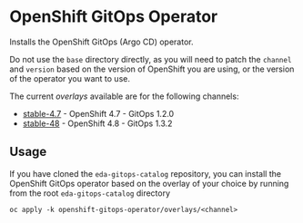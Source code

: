 # OpenShift GitOps Operator

Installs the OpenShift GitOps (Argo CD) operator.

Do not use the `base` directory directly, as you will need to patch the `channel` and `version` 
based on the version of OpenShift you are using, or the version of the operator you want to use.

The current *overlays* available are for the following channels:

* [stable-4.7](overlays/stable-4.7) - OpenShift 4.7 - GitOps 1.2.0
* [stable-48](overlays/stable-4.8) - OpenShift 4.8 - GitOps 1.3.2

## Usage

If you have cloned the `eda-gitops-catalog` repository, you can install the OpenShift 
GitOps operator based on the overlay of your choice by running from the root
 `eda-gitops-catalog` directory

```
oc apply -k openshift-gitops-operator/overlays/<channel>
```

